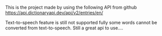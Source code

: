 This is the project made by using the following API from github
https://api.dictionaryapi.dev/api/v2/entries/en/

Text-to-speech feature is still not supported fully some words cannot be converted from text-to-speech.
Still a great api to use....
